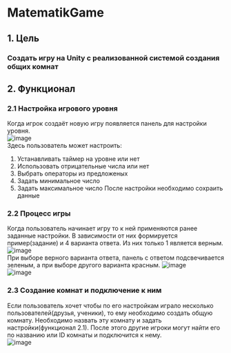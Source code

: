 # MatematikGame
## 1. Цель
### Создать игру на Unity с реализованной системой создания общих комнат
## 2. Функционал
### 2.1 Настройка игрового уровня
Когда игрок создаёт новую игру появляется панель для настройки уровня.
<br>
![image](https://user-images.githubusercontent.com/80624046/198562493-de95b9f7-2a11-4bda-af04-549f77c084d5.png)
<br>
Здесь пользователь может настроить:
1. Устанавливать таймер на уровне или нет
2. Использовать отрицательные числа или нет
3. Выбрать операторы из предложеных
4. Задать минимальное число
5. Задать максимальное число
После настройки необходимо сохраить данные
### 2.2 Процесс игры
Когда пользователь начинает игру то к ней применяются ранее заданные настройки. В зависимости от них формируется пример(задание) и 4 варианта ответа. Из них только 1 является верным.
<br>
![image](https://user-images.githubusercontent.com/80624046/198564246-f9d2d936-046b-4549-9d08-86962e61ea9e.png)
<br>
При выборе верного варианта ответа, панель с ответом подсвечивается зеленым, а при выборе другого варианта красным.
![image](https://user-images.githubusercontent.com/80624046/198564449-faeb9126-4685-4b78-ab6a-a1af57273016.png)
<br>
![image](https://user-images.githubusercontent.com/80624046/198564505-ef8042c9-2bfd-43cb-bcd9-58ccc21ce6db.png)
<br>
### 2.3 Создание комнат и подключение к ним
Если пользователь хочет чтобы по его настройкам играло несколько пользователей(друзья, ученики), то ему необходимо создать общую комнату.
Необходимо назвать эту комнату и задать настройки(функционал 2.1). После этого другие игроки могут найти его по названию или ID комнаты и подключится к нему.
<br>
![image](https://user-images.githubusercontent.com/80624046/198565810-1d34a483-319f-4c4b-bbea-498a7efdd119.png)
<br>


